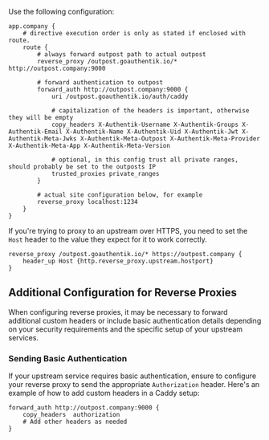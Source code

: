 Use the following configuration:

```
app.company {
    # directive execution order is only as stated if enclosed with route.
    route {
        # always forward outpost path to actual outpost
        reverse_proxy /outpost.goauthentik.io/* http://outpost.company:9000

        # forward authentication to outpost
        forward_auth http://outpost.company:9000 {
            uri /outpost.goauthentik.io/auth/caddy

            # capitalization of the headers is important, otherwise they will be empty
            copy_headers X-Authentik-Username X-Authentik-Groups X-Authentik-Email X-Authentik-Name X-Authentik-Uid X-Authentik-Jwt X-Authentik-Meta-Jwks X-Authentik-Meta-Outpost X-Authentik-Meta-Provider X-Authentik-Meta-App X-Authentik-Meta-Version

            # optional, in this config trust all private ranges, should probably be set to the outposts IP
            trusted_proxies private_ranges
        }

        # actual site configuration below, for example
        reverse_proxy localhost:1234
    }
}
```

If you're trying to proxy to an upstream over HTTPS, you need to set the `Host` header to the value they expect for it to work correctly.

```
reverse_proxy /outpost.goauthentik.io/* https://outpost.company {
    header_up Host {http.reverse_proxy.upstream.hostport}
}
```

## Additional Configuration for Reverse Proxies

When configuring reverse proxies, it may be necessary to forward additional custom headers or include basic authentication details depending on your security requirements and the specific setup of your upstream services. 

### Sending Basic Authentication

If your upstream service requires basic authentication, ensure to configure your reverse proxy to send the appropriate `Authorization` header. Here's an example of how to add custom headers in a Caddy setup:

```plaintext
forward_auth http://outpost.company:9000 {
    copy_headers  authorization
    # Add other headers as needed
}
```
